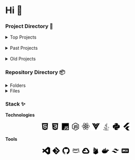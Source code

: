 # Hi 👋

### Project Directory 📂
<details>
  <summary>Top Projects</summary>
  <p>Here are some of my recent, favourite projects.</p>
  <b><a target="_blank" href="https://r0h.in/parallel">Parallel</a>: </b> A messaging/music app built with Vite, Firebase, Electron, and a lot of Stack Overflow.<br>
  <b><a target="_blank" href="https://r0h.in/re/">Re</a>:</b> Free, lightning-fast link shortening and tracking website created with TailwindCSS and Parcel.<br>
  <b><a target="_blank" href="https://r0h.in/covid/">COVID-19 Dashboard</a>:</b> Collaborative web-based dashboard built using APIs.
</details>

<br>

<details>
  <summary>Past Projects</summary>
  <p>Completed, but unmaintained projects.</p>
  <b><a target="_blank" href="https://r0h.in/articles/echo/">Echo</a>: </b> Relational social media website.<br>
  <b><a target="_blank" href="https://r0h.in/articles/eonnotes/dist">EonNotes</a>: </b>Free note-taking application created with VueJS.<br>
  <b><a target="_blank" href="https://r0h.in/articles/echo/">EonSound</a>: </b>A spotify API interface and music library management system created for my Year 10 Computer Science project.<br>
</details>

<br>

<details>
  <summary>Old Projects</summary>
  <p>Old, unmaintained projects primarily for experimentation.</p>
  <b><a target="_blank" href="https://r0h.in/articles/apis/">API Collection</a>: </b>A collection of web-based interfaces for public APIs.<br>
  <b><a target="_blank" href="https://r0h.in/articles/paid/">Front-end Paid</a>: </b>A collection of paid front-ends for various clients.<br>
  <b><a target="_blank" href="https://r0h.in/articles/echo/">Learning Collection</a>: </b>A collection of tiny JavaScript projects for learning (years 8-9).<br>
  <b><a target="_blank" href="https://r0h.in/articles/zoonk/">Zoonk</a>: </b>A URL tracker and anonymous private chatting service built in year 10.<br>
  <b><a target="_blank" href="https://r0h.in/articles/flashnote/">FlashNote</a>: </b>Cloud-synced, collaborative notes built in year 9.<br>
</details>

### Repository Directory 📦
<details>
  <summary>Folders</summary>
  <p>Folder structure for this repository.</p>
  <b>Projects: </b> Top-level folders for Parallel, Re, and Covid.<br>
  <b>Articles: </b> Folder for past projects, old projects, clients, etc.<br>
  <b>Articles/markdown: </b> Personal notes and writing.<br>
</details>

<details>
  <summary>Files</summary>
  <p>Top-level files for this repository.</p>
  <b>Firebase: </b> firebase.json, .firebaserc files for Firebase.<br>
  <b>CNAME: </b> Connects this repository to r0h.in.<br>
</details>


### Stack ✨

<b>Technologies</b>

<p align="center">
  <img src="./assets/html.png"/> <img src="./assets/css.png"/> <img src="./assets/js.png"/> <img src="./assets/node.png"/> <img src="./assets/react.png"/> <img src="./assets/vue.png"/> <img src="./assets/java.png"/> <img src="./assets/python.png"/> <img src="./assets/flutter.png"/>
</p>

<b>Tools</b>

<p align="center">
  <img src="./assets/vscode.png"/> <img src="./assets/git.png"/> <img src="./assets/github.png"/> <img src="./assets/aws.png"/> <img src="./assets/gcloud.png"/> <img src="./assets/firebase.png"/> <img src="./assets/docker.png"/> <img src="./assets/tailwind.png"/> <img src="./assets/markdown.png"/>
</p>